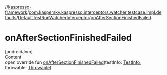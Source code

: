 //[kaspresso-framework](../../index.md)/[com.kaspersky.kaspresso.interceptors.watcher.testcase.impl.defaults](../index.md)/[DefaultTestRunWatcherInterceptor](index.md)/[onAfterSectionFinishedFailed](on-after-section-finished-failed.md)



# onAfterSectionFinishedFailed  
[androidJvm]  
Content  
open override fun [onAfterSectionFinishedFailed](on-after-section-finished-failed.md)(testInfo: [TestInfo](../../com.kaspersky.kaspresso.testcases.models.info/-test-info/index.md), throwable: [Throwable](https://kotlinlang.org/api/latest/jvm/stdlib/kotlin/-throwable/index.html))  



